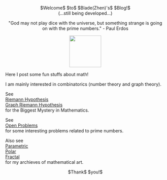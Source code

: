 <p align="center">
$Welcome$ $to$ $Blade(Zhen)'s$ $Blog!$
<br/>
(...still being developed...)
</p> 

<p align="center">
"God may not play dice with the universe, but something strange is going on with the prime numbers." - Paul Erdos
</p> 

<p align="center"><img src= "https://user-images.githubusercontent.com/66701331/182988392-6dc55f54-b27b-414b-a433-48f172b1209d.png" width="100" height="100" ></p>
Here I post some fun stuffs about math! 

I am mainly interested in combinatorics (number theory and graph theory).
<p/>

See 
<br/>
<a href="https://bladezhenlei.github.io/Riemann-Hypothesis/"> Riemann Hypothesis</a>
<br/>
<a href="https://bladezhenlei.github.io/Graph-Riemann-Hypothesis/"> Graph Riemann Hypothesis </a>
<br/>
for the Biggest Mystery in Mathematics. 




See
<br/>
<a href="https://bladezhenlei.github.io/Open-Problems/"> Open Problems </a>
<br/>
for some interesting problems related to prime numbers.
<br/>

Also see
<br/>
<a href="https://bladezhenlei.github.io/Gallery-Parametric/"> Parametric </a>
<br/>
<a href="https://bladezhenlei.github.io/Gallery-Polar/"> Polar </a>
<br/>
<a href="https://bladezhenlei.github.io/Gallery-Fractal/"> Fractal </a>
<br/>
for my archieves of mathematical art.

<p align="center">
$Thank$ $you!$
</p>


<html lang="en">
<head>
<meta http-equiv="content-type" content="text/html; charset=utf-8">
<script type="text/javascript" charset="utf-8" src="
https://cdn.mathjax.org/mathjax/latest/MathJax.js?config=TeX-AMS-MML_HTMLorMML,
https://vincenttam.github.io/javascripts/MathJaxLocal.js"></script>
</head>
